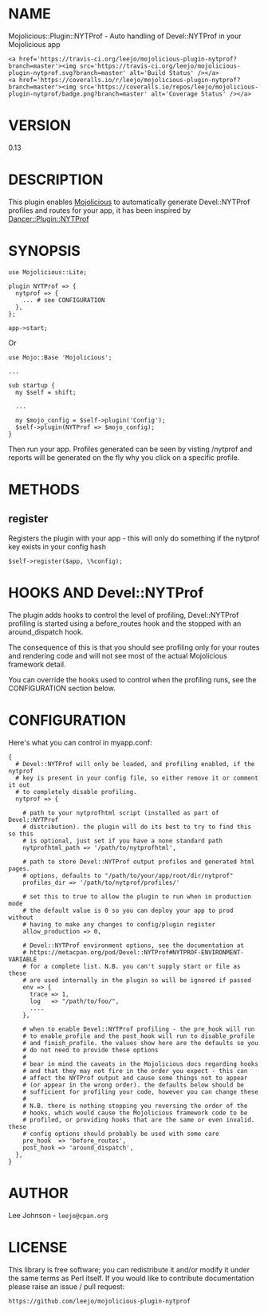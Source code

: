 # NAME

Mojolicious::Plugin::NYTProf - Auto handling of Devel::NYTProf in your Mojolicious app

<div>

    <a href='https://travis-ci.org/leejo/mojolicious-plugin-nytprof?branch=master'><img src='https://travis-ci.org/leejo/mojolicious-plugin-nytprof.svg?branch=master' alt='Build Status' /></a>
    <a href='https://coveralls.io/r/leejo/mojolicious-plugin-nytprof?branch=master'><img src='https://coveralls.io/repos/leejo/mojolicious-plugin-nytprof/badge.png?branch=master' alt='Coverage Status' /></a>
</div>

# VERSION

0.13

# DESCRIPTION

This plugin enables [Mojolicious](https://metacpan.org/pod/Mojolicious) to automatically generate Devel::NYTProf
profiles and routes for your app, it has been inspired by
[Dancer::Plugin::NYTProf](https://metacpan.org/pod/Dancer::Plugin::NYTProf)

# SYNOPSIS

    use Mojolicious::Lite;

    plugin NYTProf => {
      nytprof => {
        ... # see CONFIGURATION
      },
    };

    app->start;

Or

    use Mojo::Base 'Mojolicious';

    ...

    sub startup {
      my $self = shift;

      ...

      my $mojo_config = $self->plugin('Config');
      $self->plugin(NYTProf => $mojo_config);
    }

Then run your app. Profiles generated can be seen by visting /nytprof and reports
will be generated on the fly why you click on a specific profile.

# METHODS

## register

Registers the plugin with your app - this will only do something if the nytprof
key exists in your config hash

    $self->register($app, \%config);

# HOOKS AND Devel::NYTProf

The plugin adds hooks to control the level of profiling, Devel::NYTProf profiling
is started using a before\_routes hook and the stopped with an around\_dispatch hook.

The consequence of this is that you should see profiling only for your routes and
rendering code and will not see most of the actual Mojolicious framework detail.

You can override the hooks used to control when the profiling runs, see the
CONFIGURATION section below.

# CONFIGURATION

Here's what you can control in myapp.conf:

    {
      # Devel::NYTProf will only be loaded, and profiling enabled, if the nytprof
      # key is present in your config file, so either remove it or comment it out
      # to completely disable profiling.
      nytprof => {

        # path to your nytprofhtml script (installed as part of Devel::NYTProf
        # distribution). the plugin will do its best to try to find this so this
        # is optional, just set if you have a none standard path
        nytprofhtml_path => '/path/to/nytprofhtml',

        # path to store Devel::NYTProf output profiles and generated html pages.
        # options, defaults to "/path/to/your/app/root/dir/nytprof"
        profiles_dir => '/path/to/nytprof/profiles/'

        # set this to true to allow the plugin to run when in production mode
        # the default value is 0 so you can deploy your app to prod without
        # having to make any changes to config/plugin register
        allow_production => 0,

        # Devel::NYTProf environment options, see the documentation at
        # https://metacpan.org/pod/Devel::NYTProf#NYTPROF-ENVIRONMENT-VARIABLE
        # for a complete list. N.B. you can't supply start or file as these
        # are used internally in the plugin so will be ignored if passed
        env => {
          trace => 1,
          log   => "/path/to/foo/",
          ....
        },

        # when to enable Devel::NYTProf profiling - the pre_hook will run
        # to enable_profile and the post_hook will run to disable_profile
        # and finish_profile. the values show here are the defaults so you
        # do not need to provide these options
        #
        # bear in mind the caveats in the Mojolicious docs regarding hooks
        # and that they may not fire in the order you expect - this can
        # affect the NYTProf output and cause some things not to appear
        # (or appear in the wrong order). the defaults below should be 
        # sufficient for profiling your code, however you can change these
        #
        # N.B. there is nothing stopping you reversing the order of the
        # hooks, which would cause the Mojolicious framework code to be
        # profiled, or providing hooks that are the same or even invalid. these
        # config options should probably be used with some care
        pre_hook  => 'before_routes',
        post_hook => 'around_dispatch',
      },
    }

# AUTHOR

Lee Johnson - `leejo@cpan.org`

# LICENSE

This library is free software; you can redistribute it and/or modify it under
the same terms as Perl itself. If you would like to contribute documentation
please raise an issue / pull request:

    https://github.com/leejo/mojolicious-plugin-nytprof
